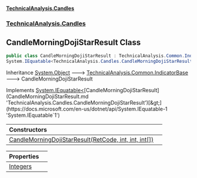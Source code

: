#### [TechnicalAnalysis.Candles](TechnicalAnalysis.Candles.md 'TechnicalAnalysis.Candles')
### [TechnicalAnalysis.Candles](TechnicalAnalysis.Candles.md#TechnicalAnalysis.Candles 'TechnicalAnalysis.Candles')

## CandleMorningDojiStarResult Class

```csharp
public class CandleMorningDojiStarResult : TechnicalAnalysis.Common.IndicatorBase,
System.IEquatable<TechnicalAnalysis.Candles.CandleMorningDojiStarResult>
```

Inheritance [System.Object](https://docs.microsoft.com/en-us/dotnet/api/System.Object 'System.Object') &#129106; [TechnicalAnalysis.Common.IndicatorBase](https://docs.microsoft.com/en-us/dotnet/api/TechnicalAnalysis.Common.IndicatorBase 'TechnicalAnalysis.Common.IndicatorBase') &#129106; CandleMorningDojiStarResult

Implements [System.IEquatable&lt;](https://docs.microsoft.com/en-us/dotnet/api/System.IEquatable-1 'System.IEquatable`1')[CandleMorningDojiStarResult](CandleMorningDojiStarResult.md 'TechnicalAnalysis.Candles.CandleMorningDojiStarResult')[&gt;](https://docs.microsoft.com/en-us/dotnet/api/System.IEquatable-1 'System.IEquatable`1')

| Constructors | |
| :--- | :--- |
| [CandleMorningDojiStarResult(RetCode, int, int, int[])](CandleMorningDojiStarResult.CandleMorningDojiStarResult(RetCode,int,int,int[]).md 'TechnicalAnalysis.Candles.CandleMorningDojiStarResult.CandleMorningDojiStarResult(TechnicalAnalysis.Common.RetCode, int, int, int[])') | |

| Properties | |
| :--- | :--- |
| [Integers](CandleMorningDojiStarResult.Integers.md 'TechnicalAnalysis.Candles.CandleMorningDojiStarResult.Integers') | |
